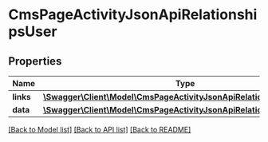 # CmsPageActivityJsonApiRelationshipsUser

## Properties
Name | Type | Description | Notes
------------ | ------------- | ------------- | -------------
**links** | [**\Swagger\Client\Model\CmsPageActivityJsonApiRelationshipsUserLinks**](CmsPageActivityJsonApiRelationshipsUserLinks.md) |  | [optional] 
**data** | [**\Swagger\Client\Model\CmsPageActivityJsonApiRelationshipsUserData**](CmsPageActivityJsonApiRelationshipsUserData.md) |  | [optional] 

[[Back to Model list]](../../README.md#documentation-for-models) [[Back to API list]](../../README.md#documentation-for-api-endpoints) [[Back to README]](../../README.md)

